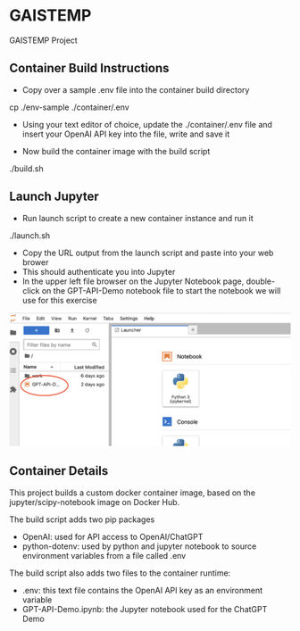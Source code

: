 # GAISTEMP
 GAISTEMP Project



## Container Build Instructions

- Copy over a sample .env file into the container build directory

cp ./env-sample ./container/.env

- Using your text editor of choice, update the ./container/.env file and insert your OpenAI API key into the file, write and save it

- Now build the container image with the build script

./build.sh

## Launch Jupyter

- Run launch script to create a new container instance and run it

./launch.sh 

- Copy the URL output from the launch script and paste into your web brower
- This should authenticate you into Jupyter
- In the upper left file browser on the Jupyter Notebook page, double-click on the GPT-API-Demo notebook file to start the notebook we will use for this exercise

![Select Notebook](./work/select-notebook.png "Select Notebook")


## Container Details

This project builds a custom docker container image, based on the jupyter/scipy-notebook image on Docker Hub.

The build script adds two pip packages

- OpenAI: used for API access to OpenAI/ChatGPT
- python-dotenv: used by python and jupyter notebook to source environment variables from a file called .env

The build script also adds two files to the container runtime:

- .env: this text file contains the OpenAI API key as an environment variable
- GPT-API-Demo.ipynb: the Jupyter notebook used for the ChatGPT Demo
